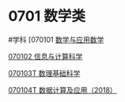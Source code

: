 # 0701 数学类
#学科 
[070101 [数学与应用数学](笔记本/研究型/学科/0701%20数学类%200f2c7/070101%20数学与%203295f.md)

[070102 信息与计算科学](笔记本/研究型/学科/0701%20数学类%200f2c7/070102%20信息与%2057b99.md)

[070103T 数理基础科学](笔记本/研究型/学科/0701%20数学类%200f2c7/070103T%20数理%2047204.md)

[070104T 数据计算及应用（2018）](笔记本/研究型/学科/0701%20数学类%200f2c7/070104T%20数据%20ccd0c.md)